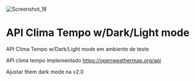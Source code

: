 ![Screenshot_18](https://github.com/Jhnti3/API-Clima-Tempo-w-Dark-Light-mode/assets/95234751/e316ac55-3a96-47b1-b502-a773aaf7aae7)
# API Clima Tempo w/Dark/Light mode
 API Clima Tempo w/Dark/Light mode em ambiente de teste

API clima tempo implementado
https://openweathermap.org/api

Ajustar them dark mode na v2.0

